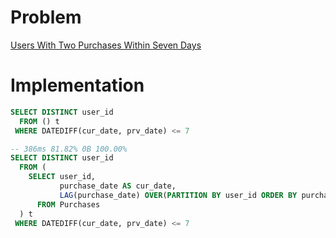 # Problem

[Users With Two Purchases Within Seven Days](https://leetcode.com/problems/users-with-two-purchases-within-seven-days/)

# Implementation

```sql
SELECT DISTINCT user_id 
  FROM () t
 WHERE DATEDIFF(cur_date, prv_date) <= 7 
```

```sql
-- 386ms 81.82% 0B 100.00%
SELECT DISTINCT user_id 
  FROM (
    SELECT user_id, 
           purchase_date AS cur_date,
           LAG(purchase_date) OVER(PARTITION BY user_id ORDER BY purchase_date) AS prv_date
      FROM Purchases
  ) t
 WHERE DATEDIFF(cur_date, prv_date) <= 7 
```
